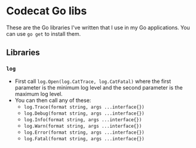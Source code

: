# Codecat Go libs

These are the Go libraries I've written that I use in my Go applications. You can use `go get` to install them.

## Libraries

### `log`

* First call `log.Open(log.CatTrace, log.CatFatal)` where the first parameter is the minimum log level and the second parameter is the maximum log level.
* You can then call any of these:
  * `log.Trace(format string, args ...interface{})`
  * `log.Debug(format string, args ...interface{})`
  * `log.Info(format string, args ...interface{})`
  * `log.Warn(format string, args ...interface{})`
  * `log.Error(format string, args ...interface{})`
  * `log.Fatal(format string, args ...interface{})`

